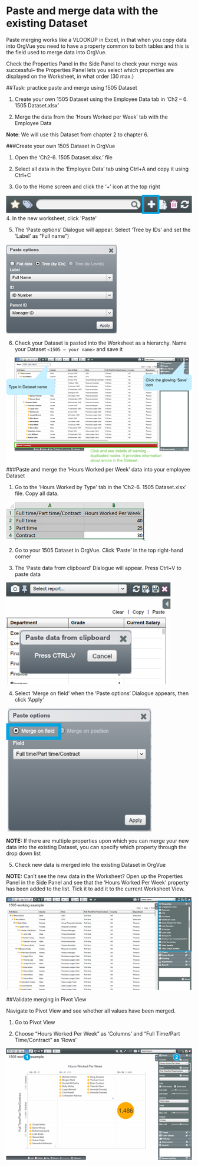 # Paste and merge data with the existing Dataset

Paste merging works like a VLOOKUP in Excel, in that when you copy data into OrgVue you need to have a property common to both tables and this is the field used to merge data into OrgVue.

Check the Properties Panel in the Side Panel to check your merge was successful– the Properties Panel lets you select which properties are displayed on the Worksheet, in what order (30 max.)  

##Task: practice paste and merge using 1505 Dataset

1. Create your own 1505 Dataset using the Employee Data tab in ‘Ch2 – 6. 1505 Dataset.xlsx’ 

2. Merge the data from the ‘Hours Worked per Week’ tab with the Employee Data

**Note**: We will use this Dataset from chapter 2 to chapter 6.

###Create your own 1505 Dataset in OrgVue
1. Open the ‘Ch2-6. 1505 Dataset.xlsx.’ file

2. Select all data in the ‘Employee Data’ tab using Ctrl+A and copy it using Ctrl+C

3. Go to the Home screen and click the ‘+’ icon at the top right

  ![](2-001.createdatasets.png)
4. In the new worksheet, click 'Paste'

5. The ‘Paste options’ Dialogue will appear. Select ‘Tree by IDs’ and set the ‘Label’ as “Full name”)

  ![](2-002.pasteoptions.png)

6. Check your Dataset is pasted into the Worksheet as a hierarchy. Name your Dataset ```<1505 – your name>``` and save it

![](2-003.namedataset.png)
###Paste and merge the ‘Hours Worked per Week’ data into your employee Dataset

1. Go to the ‘Hours Worked by Type’ tab in the ‘Ch2-6. 1505 Dataset.xlsx’ file. Copy all data.

  ![](2-004.copyhoursexcel.png)

2. Go to your 1505 Dataset in OrgVue. Click ‘Paste’ in the top right-hand corner

3. The ‘Paste data from clipboard’ Dialogue will appear. Press Ctrl+V to paste data

  ![](2-005.pastehoursdata.png)

4. Select ‘Merge on field’ when the ‘Paste options’ Dialogue appears, then click ‘Apply’

  ![](2-006.pasteoptions.png)

  **NOTE:** If there are multiple properties upon which you can merge your new data into the existing Dataset, you can specify which property through the drop down list

5. Check new data is merged into the existing Dataset in OrgVue

  **NOTE:** Can’t see the new data in the Worksheet?
Open up the Properties Panel in the Side Panel and see that the ‘Hours Worked Per Week’ property has been added to the list. Tick it to add it to the current Worksheet View.

![](2-007.checkdatamerged.png)

##Validate merging in Pivot View

Navigate to Pivot View and see whether all values have been merged.

1. Go to Pivot View 

2. Choose “Hours Worked Per Week” as ‘Columns’ and “Full Time/Part Time/Contract” as ‘Rows’ 

![](2-008.mergeddatapivot.png)
















